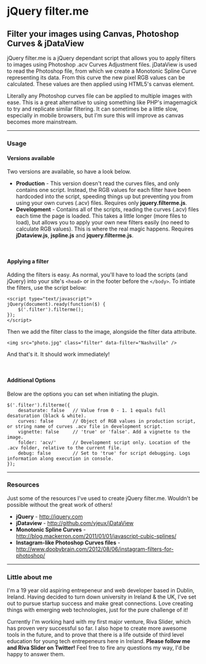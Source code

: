 <h1>jQuery filter.me</h1>
<h2>Filter your images using Canvas, Photoshop Curves &amp; jDataView</h2>

<p>jQuery filter.me is a jQuery dependant script that allows you to apply filters to images using Photoshop .acv Curves Adjustment files. jDataView is used to read the Photoshop file, from which we create a Monotonic Spline Curve representing its data. From this curve the new pixel RGB values can be calculated. These values are then applied using HTML5's canvas element.</p>
<p>Literally any Photoshop curves file can be applied to multiple images with ease. This is a great alternative to using something like PHP's imagemagick to try and replicate similar filtering. It can sometimes be a little slow, especially in mobile browsers, but I'm sure this will improve as canvas becomes more mainstream.</p>

<hr>
<h3>Usage</h3>
<h4>Versions available</h4>
<p>Two versions are available, so have a look below.</p>
<p>
    <ul class="info-list">
        <li><b>Production</b> - This version doesn't read the curves files, and only contains one script. Instead, the RGB values for each filter have been hardcoded into the script, speeding things up but preventing you from using your own curves (.acv) files. Requires only <b>jquery.filterme.js</b>.</li>
        <li><b>Development</b> - Contains all of the scripts, reading the curves (.acv) files each time the page is loaded. This takes a little longer (more files to load), but allows you to apply your own new filters easily (no need to calculate RGB values). This is where the real magic happens. Requires <b>jDataview.js</b>, <b>jspline.js</b> and <b>jquery.filterme.js</b>.</li>
    </ul>
</p>
<br />

<h4>Applying a filter</h4>
<p>Adding the filters is easy. As normal, you'll have to load the scripts (and jQuery) into your site's <code>&#60;head&#62;</code> or in the footer before the <code>&#60;/body&#62;</code>. To intiate the filters, use the script below:</p>
<p><pre><code>&#60;script type="text/javascript"&#62;
jQuery(document).ready(function($) {
    $('.filter').filterme();
});
&#60;/script&#62;</code></pre></p>
<p>Then we add the filter class to the image, alongside the filter data attribute.</p>
<p><pre><code>&#60;img src="photo.jpg" class="filter" data-filter="Nashville" /&#62;</code></pre></p>
<p>And that's it. It should work immediately!</p>
<br />

<h4>Additional Options</h4>
<p>Below are the options you can set when initiating the plugin.</p>
<p><pre><code>$('.filter').filterme({
    desaturate: false   // Value from 0 - 1. 1 equals full desaturation (black & white).
    curves: false       // Object of RGB values in production script, or string name of curves .acv file in development script. 
    vignette: false     // 'true' or 'false'. Add a vignette to the image.
    folder: 'acv/'      // Development script only. Location of the .acv folder, relative to the current file.
    debug: false        // Set to 'true' for script debugging. Logs information along execution in console.
});</code></pre></p>

<hr>
<h3>Resources</h3>
<p>Just some of the resources I've used to create jQuery filter.me. Wouldn't be possible without the great work of others!</p>
<ul class="info-list">
    <li><b>jQuery</b> - <a href="http://jquery.com">http://jquery.com</a></li>
    <li><b>jDataview</b> - <a href="http://github.com/vjeux/jDataView">http://github.com/vjeux/jDataView</a></li>
    <li><b>Monotonic Spline Curves</b> - <a href="http://blog.mackerron.com/2011/01/01/javascript-cubic-splines/">http://blog.mackerron.com/2011/01/01/javascript-cubic-splines/</a></li>
    <li><b>Instagram-like Photoshop Curves files</b> - <a href="http://www.doobybrain.com/2012/08/06/instagram-filters-for-photoshop/">http://www.doobybrain.com/2012/08/06/instagram-filters-for-photoshop/</a></li>
</ul>

<hr>
<h3>Little about me</h3>
<p>I'm a 19 year old aspiring entrepeneur and web developer based in Dublin, Ireland. Having decided to turn down university in Ireland &amp; the UK, I've set out to pursue startup success and make great connections. Love creating things with emerging web technologies, just for the pure challenge of it!</p>
<p>Currently I'm working hard with my first major venture, Riva Slider, which has proven very successful so far. I also hope to create more awesome tools in the future, and to prove that there is a life outside of third level education for young tech entrepeneurs here in Ireland. <b>Please follow me and Riva Slider on Twitter!</b> Feel free to fire any questions my way, I'd be happy to answer them.</p>